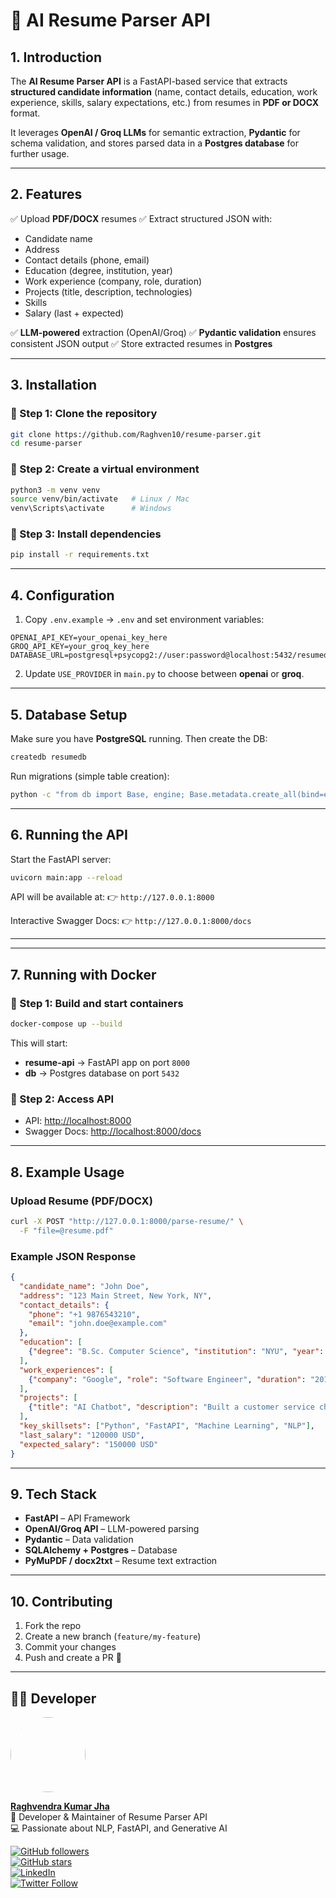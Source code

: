 


# 📄 AI Resume Parser API

## 1. Introduction

The **AI Resume Parser API** is a FastAPI-based service that extracts **structured candidate information** (name, contact details, education, work experience, skills, salary expectations, etc.) from resumes in **PDF or DOCX** format.

It leverages **OpenAI / Groq LLMs** for semantic extraction, **Pydantic** for schema validation, and stores parsed data in a **Postgres database** for further usage.

---

## 2. Features

✅ Upload **PDF/DOCX** resumes
✅ Extract structured JSON with:

* Candidate name
* Address
* Contact details (phone, email)
* Education (degree, institution, year)
* Work experience (company, role, duration)
* Projects (title, description, technologies)
* Skills
* Salary (last + expected)

✅ **LLM-powered** extraction (OpenAI/Groq)
✅ **Pydantic validation** ensures consistent JSON output
✅ Store extracted resumes in **Postgres**

---

## 3. Installation

### 🔹 Step 1: Clone the repository

```bash
git clone https://github.com/Raghven10/resume-parser.git
cd resume-parser
```

### 🔹 Step 2: Create a virtual environment

```bash
python3 -m venv venv
source venv/bin/activate   # Linux / Mac
venv\Scripts\activate      # Windows
```

### 🔹 Step 3: Install dependencies

```bash
pip install -r requirements.txt
```

---

## 4. Configuration

1. Copy `.env.example` → `.env` and set environment variables:

```env
OPENAI_API_KEY=your_openai_key_here
GROQ_API_KEY=your_groq_key_here
DATABASE_URL=postgresql+psycopg2://user:password@localhost:5432/resumedb
```

2. Update `USE_PROVIDER` in `main.py` to choose between **openai** or **groq**.

---

## 5. Database Setup

Make sure you have **PostgreSQL** running. Then create the DB:

```bash
createdb resumedb
```

Run migrations (simple table creation):

```bash
python -c "from db import Base, engine; Base.metadata.create_all(bind=engine)"
```

---

## 6. Running the API

Start the FastAPI server:

```bash
uvicorn main:app --reload
```

API will be available at:
👉 `http://127.0.0.1:8000`

Interactive Swagger Docs:
👉 `http://127.0.0.1:8000/docs`

---

---

## 7. Running with Docker

### 🔹 Step 1: Build and start containers

```bash
docker-compose up --build
```

This will start:

* **resume-api** → FastAPI app on port `8000`
* **db** → Postgres database on port `5432`

### 🔹 Step 2: Access API

* API: [http://localhost:8000](http://localhost:8000)
* Swagger Docs: [http://localhost:8000/docs](http://localhost:8000/docs)

---

## 8. Example Usage

### Upload Resume (PDF/DOCX)

```bash
curl -X POST "http://127.0.0.1:8000/parse-resume/" \
  -F "file=@resume.pdf"
```

### Example JSON Response

```json
{
  "candidate_name": "John Doe",
  "address": "123 Main Street, New York, NY",
  "contact_details": {
    "phone": "+1 9876543210",
    "email": "john.doe@example.com"
  },
  "education": [
    {"degree": "B.Sc. Computer Science", "institution": "NYU", "year": "2016"}
  ],
  "work_experiences": [
    {"company": "Google", "role": "Software Engineer", "duration": "2018-2021"}
  ],
  "projects": [
    {"title": "AI Chatbot", "description": "Built a customer service chatbot", "technologies": ["Python", "TensorFlow"]}
  ],
  "key_skillsets": ["Python", "FastAPI", "Machine Learning", "NLP"],
  "last_salary": "120000 USD",
  "expected_salary": "150000 USD"
}
```

---

## 9. Tech Stack

* **FastAPI** – API Framework
* **OpenAI/Groq API** – LLM-powered parsing
* **Pydantic** – Data validation
* **SQLAlchemy + Postgres** – Database
* **PyMuPDF / docx2txt** – Resume text extraction

---

## 10. Contributing

1. Fork the repo
2. Create a new branch (`feature/my-feature`)
3. Commit your changes
4. Push and create a PR 🚀

---

## 👨‍💻 Developer

<a href="https://github.com/Raghven10">
  <img src="https://avatars.githubusercontent.com/Raghven10" width="120px" style="border-radius:50%;" />
</a>

**[Raghvendra Kumar Jha](https://github.com/Raghven10)**  
📌 Developer & Maintainer of Resume Parser API  
💻 Passionate about NLP, FastAPI, and Generative AI  

[![GitHub followers](https://img.shields.io/github/followers/Raghven10?style=social)](https://github.com/Raghven10)  
[![GitHub stars](https://img.shields.io/github/stars/Raghven10?style=social)](https://github.com/Raghven10?tab=repositories)  
[![LinkedIn](https://img.shields.io/badge/LinkedIn-blue?style=flat&logo=linkedin)](https://www.linkedin.com/in/raghvendra-kumar-jha-15b64416b/)  
[![Twitter Follow](https://img.shields.io/twitter/follow/raghven11?style=social)](https://twitter.com/raghven11)
